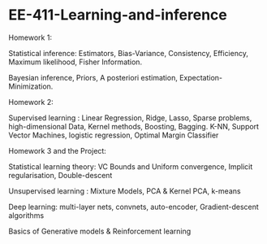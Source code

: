 # EE-411-Learning-and-inference

Homework 1:

Statistical inference: Estimators, Bias-Variance, Consistency, Efficiency, Maximum likelihood, Fisher Information.

Bayesian inference, Priors, A posteriori estimation, Expectation-Minimization.

Homework 2:

Supervised learning : Linear Regression, Ridge, Lasso, Sparse problems, high-dimensional Data, Kernel methods, Boosting, Bagging. K-NN, Support Vector Machines, logistic regression, Optimal Margin Classifier

Homework 3 and the Project: 

Statistical learning theory: VC Bounds and Uniform convergence, Implicit regularisation, Double-descent

Unsupervised learning : Mixture Models, PCA & Kernel PCA, k-means

Deep learning: multi-layer nets, convnets, auto-encoder, Gradient-descent algorithms

Basics of Generative models & Reinforcement learning
